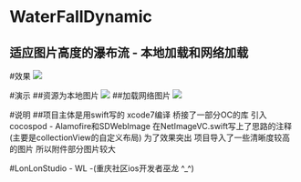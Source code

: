 # WaterFallDynamic
## 适应图片高度的瀑布流 - 本地加载和网络加载

#效果
![](https://github.com/HotWordland/WaterFallDynamic/blob/master/effect.png)

#演示
##资源为本地图片
![](https://github.com/HotWordland/WaterFallDynamic/blob/master/Anim01.gif)
##加载网络图片
![](https://github.com/HotWordland/WaterFallDynamic/blob/master/Anim02.gif)

#说明
##项目主体是用swift写的 xcode7编译 桥接了一部分OC的库 引入cocospod - Alamofire和SDWebImage 在NetImageVC.swift写上了思路的注释(主要是collectionView的自定义布局) 为了效果突出 项目导入了一些清晰度较高的图片 所以附件部分图片较大

#LonLonStudio - WL -(重庆社区ios开发者巫龙 ^_^)

